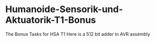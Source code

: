 # Humanoide-Sensorik-und-Aktuatorik-T1-Bonus
The Bonus Tasks for HSA T1
Here is a 512 bit adder in AVR assembly
